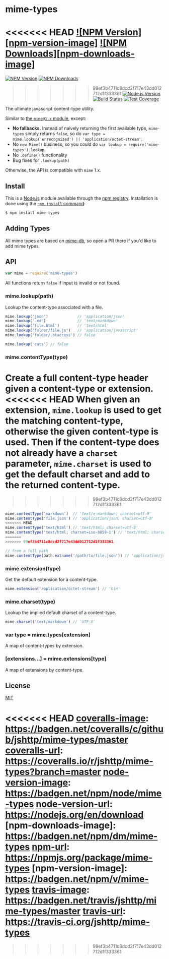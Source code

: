 # mime-types

<<<<<<< HEAD
[![NPM Version][npm-version-image]][npm-url]
[![NPM Downloads][npm-downloads-image]][npm-url]
=======
[![NPM Version][npm-image]][npm-url]
[![NPM Downloads][downloads-image]][downloads-url]
>>>>>>> 99ef3b4711c8dcd2f717e43dd012712d1f333361
[![Node.js Version][node-version-image]][node-version-url]
[![Build Status][travis-image]][travis-url]
[![Test Coverage][coveralls-image]][coveralls-url]

The ultimate javascript content-type utility.

Similar to [the `mime@1.x` module](https://www.npmjs.com/package/mime), except:

- __No fallbacks.__ Instead of naively returning the first available type,
  `mime-types` simply returns `false`, so do
  `var type = mime.lookup('unrecognized') || 'application/octet-stream'`.
- No `new Mime()` business, so you could do `var lookup = require('mime-types').lookup`.
- No `.define()` functionality
- Bug fixes for `.lookup(path)`

Otherwise, the API is compatible with `mime` 1.x.

## Install

This is a [Node.js](https://nodejs.org/en/) module available through the
[npm registry](https://www.npmjs.com/). Installation is done using the
[`npm install` command](https://docs.npmjs.com/getting-started/installing-npm-packages-locally):

```sh
$ npm install mime-types
```

## Adding Types

All mime types are based on [mime-db](https://www.npmjs.com/package/mime-db),
so open a PR there if you'd like to add mime types.

## API

```js
var mime = require('mime-types')
```

All functions return `false` if input is invalid or not found.

### mime.lookup(path)

Lookup the content-type associated with a file.

```js
mime.lookup('json')             // 'application/json'
mime.lookup('.md')              // 'text/markdown'
mime.lookup('file.html')        // 'text/html'
mime.lookup('folder/file.js')   // 'application/javascript'
mime.lookup('folder/.htaccess') // false

mime.lookup('cats') // false
```

### mime.contentType(type)

Create a full content-type header given a content-type or extension.
<<<<<<< HEAD
When given an extension, `mime.lookup` is used to get the matching
content-type, otherwise the given content-type is used. Then if the
content-type does not already have a `charset` parameter, `mime.charset`
is used to get the default charset and add to the returned content-type.
=======
>>>>>>> 99ef3b4711c8dcd2f717e43dd012712d1f333361

```js
mime.contentType('markdown')  // 'text/x-markdown; charset=utf-8'
mime.contentType('file.json') // 'application/json; charset=utf-8'
<<<<<<< HEAD
mime.contentType('text/html') // 'text/html; charset=utf-8'
mime.contentType('text/html; charset=iso-8859-1') // 'text/html; charset=iso-8859-1'
=======
>>>>>>> 99ef3b4711c8dcd2f717e43dd012712d1f333361

// from a full path
mime.contentType(path.extname('/path/to/file.json')) // 'application/json; charset=utf-8'
```

### mime.extension(type)

Get the default extension for a content-type.

```js
mime.extension('application/octet-stream') // 'bin'
```

### mime.charset(type)

Lookup the implied default charset of a content-type.

```js
mime.charset('text/markdown') // 'UTF-8'
```

### var type = mime.types[extension]

A map of content-types by extension.

### [extensions...] = mime.extensions[type]

A map of extensions by content-type.

## License

[MIT](LICENSE)

<<<<<<< HEAD
[coveralls-image]: https://badgen.net/coveralls/c/github/jshttp/mime-types/master
[coveralls-url]: https://coveralls.io/r/jshttp/mime-types?branch=master
[node-version-image]: https://badgen.net/npm/node/mime-types
[node-version-url]: https://nodejs.org/en/download
[npm-downloads-image]: https://badgen.net/npm/dm/mime-types
[npm-url]: https://npmjs.org/package/mime-types
[npm-version-image]: https://badgen.net/npm/v/mime-types
[travis-image]: https://badgen.net/travis/jshttp/mime-types/master
[travis-url]: https://travis-ci.org/jshttp/mime-types
=======
[npm-image]: https://img.shields.io/npm/v/mime-types.svg
[npm-url]: https://npmjs.org/package/mime-types
[node-version-image]: https://img.shields.io/node/v/mime-types.svg
[node-version-url]: https://nodejs.org/en/download/
[travis-image]: https://img.shields.io/travis/jshttp/mime-types/master.svg
[travis-url]: https://travis-ci.org/jshttp/mime-types
[coveralls-image]: https://img.shields.io/coveralls/jshttp/mime-types/master.svg
[coveralls-url]: https://coveralls.io/r/jshttp/mime-types
[downloads-image]: https://img.shields.io/npm/dm/mime-types.svg
[downloads-url]: https://npmjs.org/package/mime-types
>>>>>>> 99ef3b4711c8dcd2f717e43dd012712d1f333361
